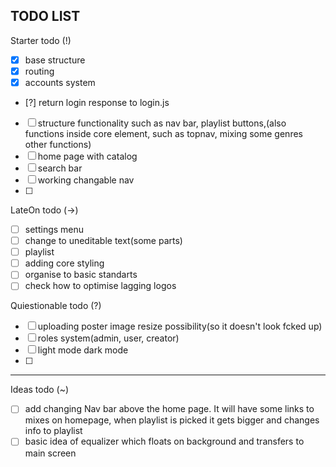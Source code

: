 TODO LIST
-------------------------------------------------------------------------------

Starter todo (!)
- [x] base structure
- [x] routing
- [x] accounts system 
- [?] return login response to login.js
- [ ] structure functionality such as nav bar, playlist buttons,(also functions inside core element, such as topnav, mixing some genres other functions)
- [ ] home page with catalog
- [ ] search bar
- [ ] working changable nav
- [ ] 

LateOn todo (->)
- [ ] settings menu 
- [ ] change to uneditable text(some parts)
- [ ] playlist
- [ ] adding core styling
- [ ] organise to basic standarts
- [ ] check how to optimise lagging logos 

Quiestionable todo (?)
- [ ] uploading poster image resize possibility(so it doesn't look fcked up)
- [ ] roles system(admin, user, creator)
- [ ] light mode dark mode
- [ ] 
-------------------------------------------------------------------------------
Ideas todo (~)

- [ ] add changing Nav bar above the home page. It will have some links to mixes on homepage, when playlist is picked it gets bigger and changes info to playlist 
- [ ] basic idea of equalizer which floats on background and transfers to main screen 